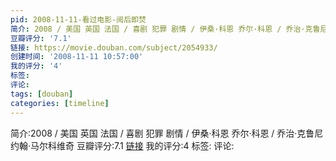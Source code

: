 ```yaml
---
pid: 2008-11-11-看过电影-阅后即焚
简介: 2008 / 美国 英国 法国 / 喜剧 犯罪 剧情 / 伊桑·科恩 乔尔·科恩 / 乔治·克鲁尼 约翰·马尔科维奇
豆瓣评分: '7.1'
链接: https://movie.douban.com/subject/2054933/
创建时间: '2008-11-11 10:57:00'
我的评分: '4'
标签:
评论:
tags: [douban]
categories: [timeline]
---
```

简介:2008 / 美国 英国 法国 / 喜剧 犯罪 剧情 / 伊桑·科恩 乔尔·科恩 / 乔治·克鲁尼 约翰·马尔科维奇
豆瓣评分:7.1
[链接](https://movie.douban.com/subject/2054933/)
我的评分:4
标签:
评论:
